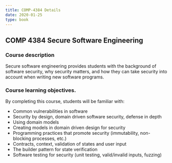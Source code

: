 ```yaml
---
title: COMP-4384 Details
date: 2020-01-25
type: book
---
```


## COMP 4384 Secure Software Engineering ##

### Course description ###

Secure software engineering provides students with the background of software security, why security matters, and how they can take security into account when writing new software programs.

### Course learning objectives. ### 

By completing this course, students will be familiar with:

- Common vulnerabilities in software
- Security by design, domain driven software security, defense in depth
- Using domain models
- Creating models in domain driven design for security
- Programming practices that promote security (immutability, non-blocking processes, etc.)
- Contracts, context, validation of states and user input
- The builder pattern for state verification
- Software testing for security (unit testing, valid/invalid inputs, fuzzing)

